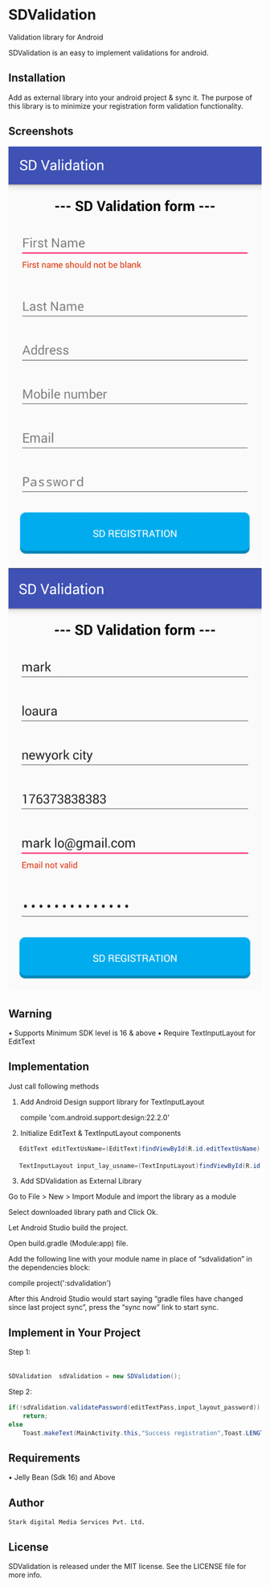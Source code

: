 # SDValidation
Validation library for Android

SDValidation is an easy to implement validations for android.
## Installation
Add as external library into your android project & sync it.
The purpose of this library is to minimize your registration form validation functionality.
## Screenshots
  
  ![Example](./screens/screen1.png "Example View")
  ![Example](./screens/screen2.png "Example View")

## Warning
•	Supports Minimum SDK level is 16 & above
•	Require TextInputLayout for EditText
## Implementation
Just call following methods
1.	Add Android Design support library for TextInputLayout

    compile 'com.android.support:design:22.2.0'


2.	Initialize EditText & TextInputLayout components
``` java
   EditText editTextUsName=(EditText)findViewById(R.id.editTextUsName);

   TextInputLayout input_lay_usname=(TextInputLayout)findViewById(R.id.ipusname);
```
3.	Add SDValidation as External Library 

  Go to File > New > Import Module and import the library as a module 

  Select downloaded library path and Click Ok.

  Let Android Studio build the project. 

  Open build.gradle (Module:app) file. 

  Add the following line with your module name in place of “sdvalidation” in the dependencies block:

compile project(':sdvalidation')

After this Android Studio would start saying “gradle files have changed since last project sync”, press the “sync now” link to start sync.





## Implement in Your Project
Step 1:
``` java

SDValidation  sdValidation = new SDValidation();

```

Step 2:
``` java
if(!sdValidation.validatePassword(editTextPass,input_layout_password))
    return;
else
    Toast.makeText(MainActivity.this,"Success registration",Toast.LENGTH_SHORT).show();
```
## Requirements
•	Jelly Bean (Sdk 16) and Above
## Author
	Stark digital Media Services Pvt. Ltd.
## License
SDValidation is released under the MIT license. See the LICENSE file for more info.

